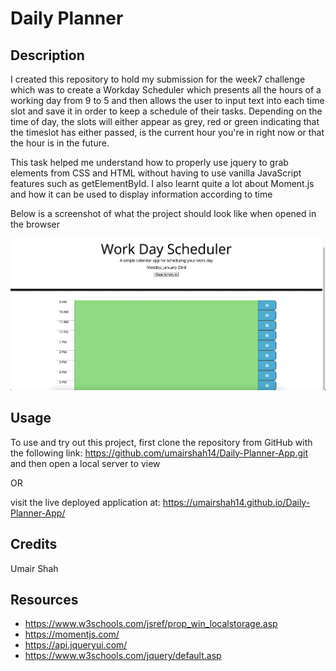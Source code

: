 # Daily Planner

## Description
I created this repository to hold my submission for the week7 challenge which was to create a Workday Scheduler which presents all the hours of a working day from 9 to 5 and then allows the user to input text into each time slot and save it in order to keep a schedule of their tasks. Depending on the time of day, the slots will either appear as grey, red or green indicating that the timeslot has either passed, is the current hour you're in right now or that the hour is in the future.

This task helped me understand how to properly use jquery to grab elements from CSS and HTML without having to use vanilla JavaScript features such as getElementById. I also learnt quite a lot about Moment.js and how it can be used to display information according to time

Below is a screenshot of what the project should look like when opened in the browser 

![screenshot of the project](./Screenshot%202023-01-23%20at%2002.52.29.png)

## Usage

To use and try out this project, first clone the repository from GitHub with the following link: https://github.com/umairshah14/Daily-Planner-App.git and then open a local server to view

OR

visit the live deployed application at: https://umairshah14.github.io/Daily-Planner-App/

## Credits

Umair Shah

## Resources

- https://www.w3schools.com/jsref/prop_win_localstorage.asp
- https://momentjs.com/
- https://api.jqueryui.com/
- https://www.w3schools.com/jquery/default.asp